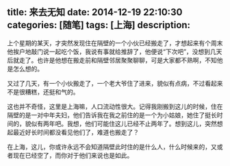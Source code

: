 title: 来去无知
date: 2014-12-19 22:10:30
categories: [随笔]
tags: [上海]
description: 
---
上个星期的某天，才突然发现住在隔壁的一个小伙已经搬走了，才想起来有个周末他挨户地敲门说一起吃个饭，我说有事就给推辞了，他便说“下次吧”，没想到几天后就走了。也许是他想在搬走前和隔壁邻居聚聚聊聊，可是大家都不熟啊，不知他是怎么想的。

又过了几天，有一个小伙搬走了，一个老大爷住了进来，貌似有点病，不过看起来不是很糟糕，还挺和气的。
<!--more-->
这也并不奇怪，这里是上海嘛，人口流动性很大。记得我刚搬到这儿的时候，住在隔壁的是一对中年夫妇，他们告诉我在我之前住的是一个为小姑娘，她住了挺长时间的，貌似有两年吧。我想，他们可能住这儿已经不止两年了。想到这儿，突然想起最近好长时间都没看见他们了，难道也搬走了？

在上海，这儿，你或许永远不会知道隔壁此时住的是什么人，什么时候来的，又或者现在已经空了，而你对于他们来说也是如此。
